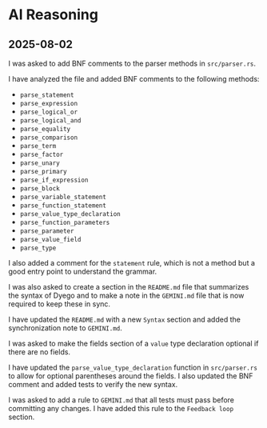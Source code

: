 # AI Reasoning

## 2025-08-02

I was asked to add BNF comments to the parser methods in `src/parser.rs`.

I have analyzed the file and added BNF comments to the following methods:
- `parse_statement`
- `parse_expression`
- `parse_logical_or`
- `parse_logical_and`
- `parse_equality`
- `parse_comparison`
- `parse_term`
- `parse_factor`
- `parse_unary`
- `parse_primary`
- `parse_if_expression`
- `parse_block`
- `parse_variable_statement`
- `parse_function_statement`
- `parse_value_type_declaration`
- `parse_function_parameters`
- `parse_parameter`
- `parse_value_field`
- `parse_type`

I also added a comment for the `statement` rule, which is not a method but a good entry point to understand the grammar.

I was also asked to create a section in the `README.md` file that summarizes the syntax of Dyego and to make a note in the `GEMINI.md` file that is now required to keep these in sync.

I have updated the `README.md` with a new `Syntax` section and added the synchronization note to `GEMINI.md`.

I was asked to make the fields section of a `value` type declaration optional if there are no fields.

I have updated the `parse_value_type_declaration` function in `src/parser.rs` to allow for optional parentheses around the fields. I also updated the BNF comment and added tests to verify the new syntax.

I was asked to add a rule to `GEMINI.md` that all tests must pass before committing any changes. I have added this rule to the `Feedback loop` section.